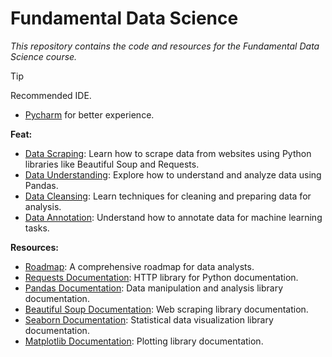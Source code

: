 # Fundamental Data Science
*This repository contains the code and resources for the Fundamental Data Science course.*

> [!TIP]
> Recommended IDE.
> - [Pycharm](https://www.jetbrains.com/pycharm/) for better experience.


**Feat:**
- [Data Scraping](https://github.com/ekovegeance/fds-digitalent/blob/main/data-scraping.ipynb): Learn how to scrape data from websites using Python libraries like Beautiful Soup and Requests.
- [Data Understanding](https://github.com/ekovegeance/fds-digitalent/blob/main/data-understanding.ipynb): Explore how to understand and analyze data using Pandas.
- [Data Cleansing](https://github.com/ekovegeance/fds-digitalent/blob/main/data-cleansing.ipynb): Learn techniques for cleaning and preparing data for analysis.
- [Data Annotation](https://github.com/ekovegeance/fds-digitalent/blob/main/data-annotation.ipynb): Understand how to annotate data for machine learning tasks.

**Resources:**
- [Roadmap](https://roadmap.sh/data-analyst): A comprehensive roadmap for data analysts.
- [Requests Documentation](https://docs.python-requests.org/en/latest/): HTTP library for Python documentation.
- [Pandas Documentation](https://pandas.pydata.org/docs/): Data manipulation and analysis library documentation.
- [Beautiful Soup Documentation](https://www.crummy.com/software/BeautifulSoup/bs4/doc/): Web scraping library documentation.
- [Seaborn Documentation](https://seaborn.pydata.org/): Statistical data visualization library documentation.
- [Matplotlib Documentation](https://matplotlib.org/stable/contents.html): Plotting library documentation.
